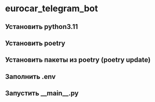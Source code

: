 # eurocar_telegram_bot

<h2>Установить python3.11</h2>
<h2>Установить poetry</h2>
<h2>Установить пакеты из poetry (poetry update)</h2>
<h2>Заполнить .env</h2>
<h2>Запустить __main__.py</h2>
